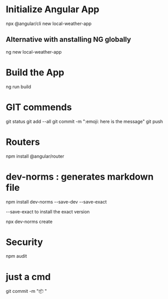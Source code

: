 # Initialize Angular App

npx @angular/cli new local-weather-app

## Alternative with anstalling NG globally

ng new local-weather-app

# Build the App

ng run build

# GIT commends

git status
git add --all
git commit -m ":emoji: here is the message"
git push

# Routers

npm install @angular/router

# dev-norms : generates markdown file

npm install dev-norms --save-dev --save-exact

--save-exact to install the exact version

npx dev-norms create

# Security

npm audit

# just a cmd

git commit -m ":package: "
